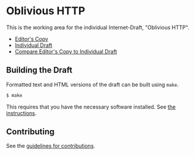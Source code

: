 # Oblivious HTTP

This is the working area for the individual Internet-Draft, "Oblivious HTTP".

* [Editor's Copy](https://unicorn-wg.github.io/oblivious-http/#go.draft-thomson-http-oblivious.html)
* [Individual Draft](https://tools.ietf.org/html/draft-thomson-http-oblivious)
* [Compare Editor's Copy to Individual Draft](https://unicorn-wg.github.io/oblivious-http/#go.draft-thomson-http-oblivious.diff)

## Building the Draft

Formatted text and HTML versions of the draft can be built using `make`.

```sh
$ make
```

This requires that you have the necessary software installed.  See
[the instructions](https://github.com/martinthomson/i-d-template/blob/master/doc/SETUP.md).


## Contributing

See the
[guidelines for contributions](https://github.com/unicorn-wg/oblivious-http/blob/main/CONTRIBUTING.md).
